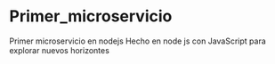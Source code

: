 # Primer_microservicio
Primer microservicio en nodejs
Hecho en node js con JavaScript para explorar nuevos horizontes
